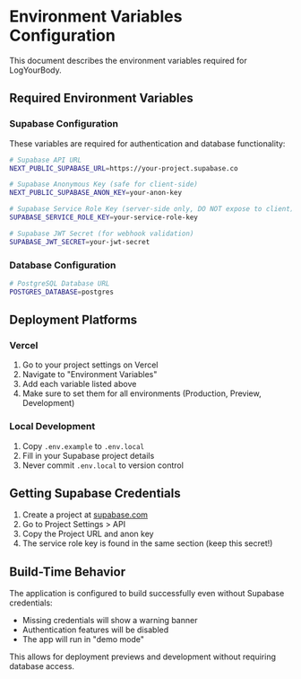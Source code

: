 # Environment Variables Configuration

This document describes the environment variables required for LogYourBody.

## Required Environment Variables

### Supabase Configuration

These variables are required for authentication and database functionality:

```bash
# Supabase API URL
NEXT_PUBLIC_SUPABASE_URL=https://your-project.supabase.co

# Supabase Anonymous Key (safe for client-side)
NEXT_PUBLIC_SUPABASE_ANON_KEY=your-anon-key

# Supabase Service Role Key (server-side only, DO NOT expose to client)
SUPABASE_SERVICE_ROLE_KEY=your-service-role-key

# Supabase JWT Secret (for webhook validation)
SUPABASE_JWT_SECRET=your-jwt-secret
```

### Database Configuration

```bash
# PostgreSQL Database URL
POSTGRES_DATABASE=postgres
```

## Deployment Platforms

### Vercel

1. Go to your project settings on Vercel
2. Navigate to "Environment Variables"
3. Add each variable listed above
4. Make sure to set them for all environments (Production, Preview, Development)

### Local Development

1. Copy `.env.example` to `.env.local`
2. Fill in your Supabase project details
3. Never commit `.env.local` to version control

## Getting Supabase Credentials

1. Create a project at [supabase.com](https://supabase.com)
2. Go to Project Settings > API
3. Copy the Project URL and anon key
4. The service role key is found in the same section (keep this secret!)

## Build-Time Behavior

The application is configured to build successfully even without Supabase credentials:
- Missing credentials will show a warning banner
- Authentication features will be disabled
- The app will run in "demo mode"

This allows for deployment previews and development without requiring database access.